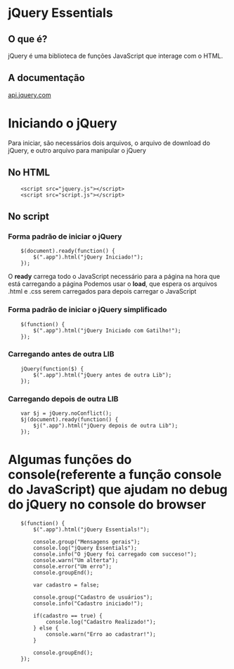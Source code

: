# jQuery Essentials

## O que é?
jQuery é uma biblioteca de funções JavaScript que interage com o HTML.

## A documentação
[api.jquery.com](https://api.jquery.com/)

# Iniciando o jQuery

Para iniciar, são necessários dois arquivos, o arquivo de download do jQuery, e outro arquivo para manipular o jQuery

## No HTML

```
    <script src="jquery.js"></script>
    <script src="script.js"></script>

```

## No script

### Forma padrão de iniciar o jQuery

```
    $(document).ready(function() {
        $(".app").html("jQuery Iniciado!");
    });

```

O **ready** carrega todo o JavaScript necessário para a página na hora que está carregando a página
Podemos usar o **load**, que espera os arquivos .html e .css serem carregados para depois carregar o JavaScript

### Forma padrão de iniciar o jQuery simplificado

```
    $(function() {
        $(".app").html("jQuery Iniciado com Gatilho!");
    });

```

### Carregando antes de outra LIB

```
    jQuery(function($) {
        $(".app").html("jQuery antes de outra Lib");
    });

```

### Carregando depois de outra LIB

```
    var $j = jQuery.noConflict();
    $j(document).ready(function() {
        $j(".app").html("jQuery depois de outra Lib");
    });

```

# Algumas funções do console(referente a função console do JavaScript) que ajudam no debug do jQuery no console do browser

```
    $(function() {
        $(".app").html("jQuery Essentials!");

        console.group("Mensagens gerais");
        console.log("jQuery Essentials");
        console.info("O jQuery foi carregado com succeso!");
        console.warn("Um alterta");
        console.error("Um erro");
        console.groupEnd();

        var cadastro = false;

        console.group("Cadastro de usuários");
        console.info("Cadastro iniciado!");

        if(cadastro == true) {
            console.log("Cadastro Realizado!");
        } else {
            console.warn("Erro ao cadastrar!");
        }

        console.groupEnd();
    });

```